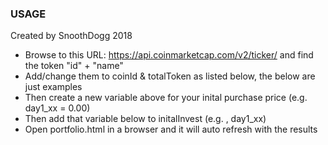 ### USAGE ####
Created by SnoothDogg 2018
- Browse to this URL: https://api.coinmarketcap.com/v2/ticker/ and find the token "id" + "name"
- Add/change them to coinId & totalToken as listed below, the below are just examples
- Then create a new variable above for your inital purchase price (e.g. day1_xx = 0.00)
- Then add that variable below to initalInvest (e.g. , day1_xx)
- Open portfolio.html in a browser and it will auto refresh with the results
